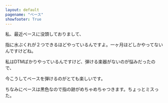 ```yaml
---
layout: default
pagename: "ベース"
showfooter: True
---
```


私、最近ベースに没頭しておりまして、

指に水ぶくれが２つできるほどやっているんですよ。一ヶ月ほどしかやってないんですけどね。

私はDTMばかりやっているんですけど、弾ける楽器がないのが悩みだったので、

今こうしてベースを弾けるのがとても楽しいです。

ちなみにベースは黒色なので指の跡がめちゃめちゃつきます。ちょっとミスった。
